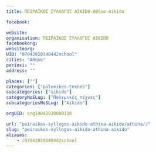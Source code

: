 ```yaml
---
title: ΠΕΙΡΑΪΚΟΣ ΣΥΛΛΟΓΟΣ AIKIDO‏-Αθήνα-Aikido

facebook:

website:
organisation: ΠΕΙΡΑΪΚΟΣ ΣΥΛΛΟΓΟΣ AIKIDO‏
facebookorg:
websiteorg:
UID: "07042020140442school"
cities: "Αθήνα"
perioxi: ""
address: ""

places: [""]
categories: ["polemikes-texnes"]
subcategories: ["aikido"]
categoryNoSLug: ["Πολεμικές τέχνες"]
subcategoriesNoSLug: ["Aikido"]

orgUID: org14042020000138

url: "peiraikos-syllogos-aikido-athina-aikido/athina//"
slug: "peiraikos-syllogos-aikido-athina-aikido"
aliases:
    - /07042020140442school
---
```





